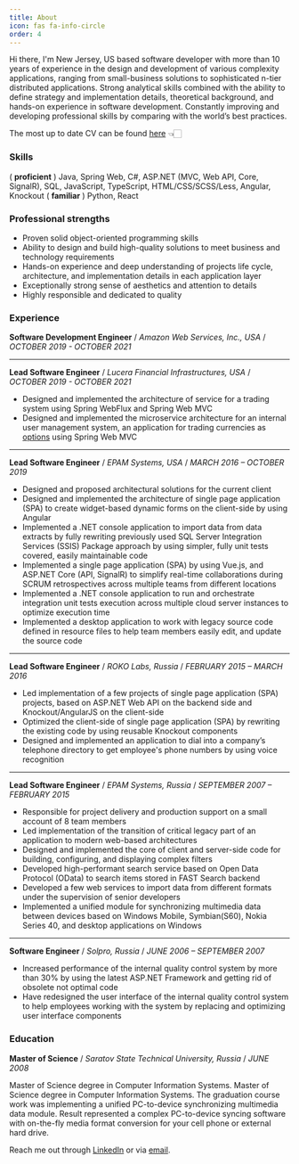 ```yaml
---
title: About
icon: fas fa-info-circle
order: 4
---
```


Hi there, I'm New Jersey, US based software developer with more than 10 years of experience in the design and development of various complexity applications, ranging from small-business solutions to sophisticated n-tier distributed applications. Strong analytical skills combined with the ability to define strategy and implementation details, theoretical background, and hands-on experience in software development. Constantly improving and developing professional skills by comparing with the world’s best practices.

The most up to date CV can be found [here](https://www.icloud.com/iclouddrive/028rjYitmTpV1EMWzJuVJH7rw#DMITRY_FISENKO_CV) 👈🏻

### Skills

( **proficient** ) Java, Spring Web, C#, ASP.NET (MVC, Web API, Core, SignalR), SQL, JavaScript, TypeScript, HTML/CSS/SCSS/Less, Angular, Knockout ( **familiar** ) Python, React

### Professional strengths

- Proven solid object-oriented programming skills
- Ability to design and build high-quality solutions to meet business and technology requirements
- Hands-on experience and deep understanding of projects life cycle, architecture, and implementation details in each application layer
- Exceptionally strong sense of aesthetics and attention to details
- Highly responsible and dedicated to quality

### Experience

**Software Development Engineer** / _Amazon Web Services, Inc., USA_ / _OCTOBER 2019 - OCTOBER 2021_

---

**Lead Software Engineer** / _Lucera Financial Infrastructures, USA_ / _OCTOBER 2019 - OCTOBER 2021_

- Designed and implemented the architecture of service for a trading system using Spring WebFlux and Spring Web MVC
- Designed and implemented the microservice architecture for an internal user management system, an application for trading currencies as [options](https://www.investopedia.com/terms/o/option.asp) using Spring Web MVC

---

**Lead Software Engineer** / _EPAM Systems, USA_ / _MARCH 2016 – OCTOBER 2019_

- Designed and proposed architectural solutions for the current client
- Designed and implemented the architecture of single page application (SPA) to create widget-based dynamic forms on the client-side by using Angular
- Implemented a .NET console application to import data from data extracts by fully rewriting previously used SQL Server Integration Services (SSIS) Package approach by using simpler, fully unit tests covered, easily maintainable code
- Implemented a single page application (SPA) by using Vue.js, and ASP.NET Core (API, SignalR) to simplify real-time collaborations during SCRUM retrospectives across multiple teams from different locations
- Implemented a .NET console application to run and orchestrate integration unit tests execution across multiple cloud server instances to optimize execution time
- Implemented a desktop application to work with legacy source code defined in resource files to help team members easily edit, and update the source code

---

**Lead Software Engineer** / _ROKO Labs, Russia_ / _FEBRUARY 2015 – MARCH 2016_

- Led implementation of a few projects of single page application (SPA) projects, based on ASP.NET Web API on the backend side and Knockout/AngularJS on the client-side
- Optimized the client-side of single page application (SPA) by rewriting the existing code by using reusable Knockout components
- Designed and implemented an application to dial into a company’s telephone directory to get employee's phone numbers by using voice recognition

---

**Lead Software Engineer** / _EPAM Systems, Russia_ / _SEPTEMBER 2007 – FEBRUARY 2015_

- Responsible for project delivery and production support on a small account of 8 team members
- Led implementation of the transition of critical legacy part of an application to modern web-based architectures
- Designed and implemented the core of client and server-side code for building, configuring, and displaying complex filters
- Developed high-performant search service based on Open Data Protocol (OData) to search items stored in FAST Search backend
- Developed a few web services to import data from different formats under the supervision of senior developers
- Implemented a unified module for synchronizing multimedia data between devices based on Windows Mobile, Symbian(S60), Nokia Series 40, and desktop applications on Windows

---

**Software Engineer** / _Solpro, Russia_ / _JUNE 2006 – SEPTEMBER 2007_

- Increased performance of the internal quality control system by more than 30% by using the latest ASP.NET Framework and getting rid of obsolete not optimal code
- Have redesigned the user interface of the internal quality control system to help employees working with the system by replacing and optimizing user interface components

### Education

**Master of Science** / _Saratov State Technical University, Russia_ / _JUNE 2008_

Master of Science degree in Computer Information Systems. Master of Science degree in Computer Information Systems. The graduation course work was implementing a unified PC-to-device synchronizing multimedia data module. Result represented a complex PC-to-device syncing software with on-the-fly media format conversion for your cell phone or external hard drive.

Reach me out through [LinkedIn](https://www.linkedin.com/in/fisenkodv/) or via [email](mailto:dmitry@fisenko.net).
